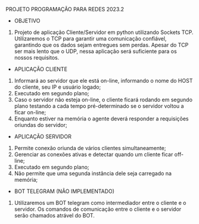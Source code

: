 PROJETO PROGRAMAÇÃO PARA REDES 2023.2
 
 
- OBJETIVO
1. Projeto de aplicação Cliente/Servidor em python utilizando Sockets TCP. Utilizaremos o TCP para garantir uma comunicação confiável, garantindo que os dados sejam entregues sem perdas. Apesar do TCP ser mais lento que o UDP, nessa aplicação será suficiente para os nossos requisitos.
 

- APLICAÇÃO CLIENTE
1. Informará ao servidor que ele está on-line, informando o nome do HOST do cliente, seu IP e usuário logado;
2. Executado em segundo plano;
3. Caso o servidor não esteja on-line, o cliente ficará rodando em segundo plano testando a cada tempo pré-determinado se o servidor voltou a ficar on-line;
4. Enquanto estiver na memória o agente deverá responder a requisições oriundas do servidor;
 

- APLICAÇÃO SERVIDOR
1. Permite conexão oriunda de vários clientes simultaneamente;
2. Gerenciar as conexões ativas e detectar quando um cliente ficar off-line;
3. Executado em segundo plano;
4. Não permite que uma segunda instância dele seja carregado na memória;

  
- BOT TELEGRAM (NÃO IMPLEMENTADO)
1. Utilizaremos um BOT telegram como intermediador entre o cliente e o servidor. Os comandos de comunicação entre o cliente e o servidor serão chamados atrável do BOT.
